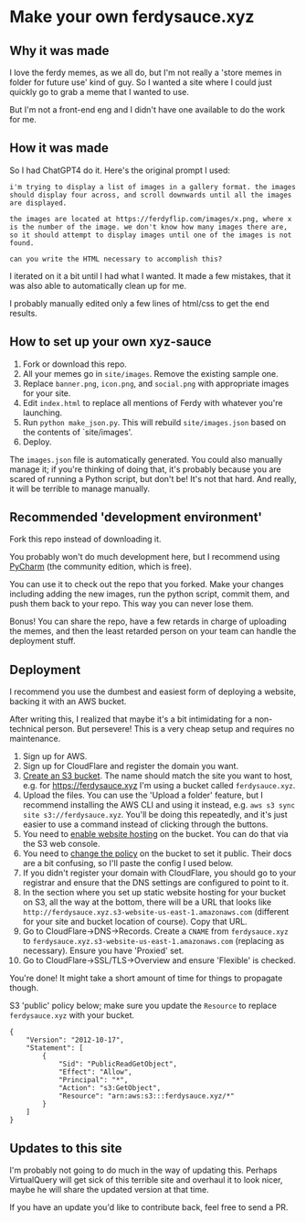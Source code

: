 # Make your own ferdysauce.xyz

## Why it was made

I love the ferdy memes, as we all do, but I'm not really a 'store memes in folder for future use' kind of guy. So I
wanted a site where I could just quickly go to grab a meme that I wanted to use.

But I'm not a front-end eng and I didn't have one available to do the work for me.

## How it was made

So I had ChatGPT4 do it. Here's the original prompt I used:

```
i'm trying to display a list of images in a gallery format. the images should display four across, and scroll downwards until all the images are displayed.

the images are located at https://ferdyflip.com/images/x.png, where x is the number of the image. we don't know how many images there are, so it should attempt to display images until one of the images is not found.

can you write the HTML necessary to accomplish this?
```

I iterated on it a bit until I had what I wanted. It made a few mistakes, that it was also able to automatically clean
up for me.

I probably manually edited only a few lines of html/css to get the end results.

## How to set up your own xyz-sauce

1) Fork or download this repo.
2) All your memes go in `site/images`. Remove the existing sample one.
3) Replace `banner.png`, `icon.png`, and `social.png` with appropriate images for your site.
4) Edit `index.html` to replace all mentions of Ferdy with whatever you're launching.
5) Run `python make_json.py`. This will rebuild `site/images.json` based on the contents of `site/images'.
6) Deploy.

The `images.json` file is automatically generated. You could also manually manage it; if you're thinking of doing that,
it's probably because you are scared of running a Python script, but don't be! It's not that hard. And really, it will
be terrible to manage manually.

## Recommended 'development environment'

Fork this repo instead of downloading it.

You probably won't do much development here, but I recommend
using [PyCharm](https://www.jetbrains.com/pycharm/download/) (the community edition, which is free).

You can use it to check out the repo that you forked. Make your changes including adding the new images, run the python
script, commit them, and push them back to your repo. This way you can never lose them.

Bonus! You can share the repo, have a few retards in charge of uploading the memes, and then the least retarded person
on your team can handle the deployment stuff.

## Deployment

I recommend you use the dumbest and easiest form of deploying a website, backing it with an AWS bucket.

After writing this, I realized that maybe it's a bit intimidating for a non-technical person. But persevere! This is a
very cheap setup and requires no maintenance.

1) Sign up for AWS.
2) Sign up for CloudFlare and register the domain you want.
3) [Create an S3 bucket](https://docs.aws.amazon.com/AmazonS3/latest/userguide/create-bucket-overview.html). The name
   should match the site you want to host, e.g. for https://ferdysauce.xyz I'm using a bucket called `ferdysauce.xyz`.
4) Upload the files. You can use the 'Upload a folder' feature, but I recommend installing the AWS CLI and using it
   instead, e.g. `aws s3 sync site s3://ferdysauce.xyz`. You'll be doing this repeatedly, and it's just easier to use
   a command instead of clicking through the buttons.
5) You need to [enable website hosting](https://docs.aws.amazon.com/AmazonS3/latest/userguide/EnableWebsiteHosting.html)
   on the bucket. You can do that via the S3 web console.
6) You need
   to [change the policy](https://docs.aws.amazon.com/AmazonS3/latest/userguide/access-policy-language-overview.html?icmpid=docs_amazons3_console)
   on the bucket to set it public. Their docs are a bit confusing, so I'll paste the config I used below.
7) If you didn't register your domain with CloudFlare, you should go to your registrar and ensure that the DNS settings
   are configured to point to it.
8) In the section where you set up static website hosting for your bucket on S3, all the way at the bottom, there will
   be a URL that looks like `http://ferdysauce.xyz.s3-website-us-east-1.amazonaws.com` (different for your site and
   bucket location of course). Copy that URL.
9) Go to CloudFlare->DNS->Records. Create a `CNAME` from `ferdysauce.xyz`
   to `ferdysauce.xyz.s3-website-us-east-1.amazonaws.com` (replacing as necessary). Ensure you have 'Proxied' set.
10) Go to CloudFlare->SSL/TLS->Overview and ensure 'Flexible' is checked.

You're done! It might take a short amount of time for things to propagate though.

S3 'public' policy below; make sure you update the `Resource` to replace `ferdysauce.xyz` with your bucket.

```
{
    "Version": "2012-10-17",
    "Statement": [
        {
            "Sid": "PublicReadGetObject",
            "Effect": "Allow",
            "Principal": "*",
            "Action": "s3:GetObject",
            "Resource": "arn:aws:s3:::ferdysauce.xyz/*"
        }
    ]
}
```

## Updates to this site

I'm probably not going to do much in the way of updating this. Perhaps VirtualQuery will get sick of this terrible site
and overhaul it to look nicer, maybe he will share the updated version at that time.

If you have an update you'd like to contribute back, feel free to send a PR.
